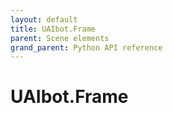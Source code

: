 ```yaml
---
layout: default
title: UAIbot.Frame
parent: Scene elements
grand_parent: Python API reference
---
```


# UAIbot.Frame